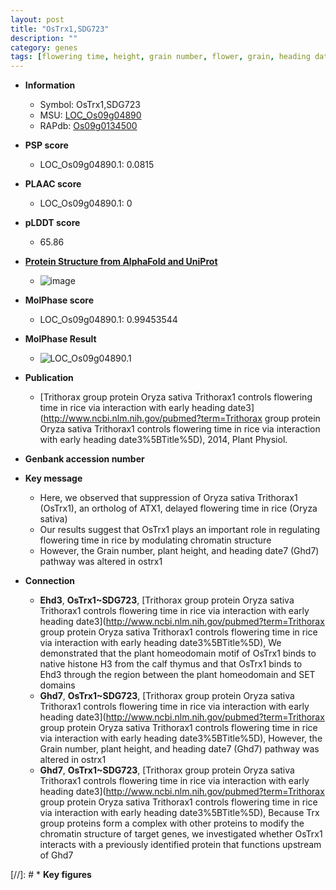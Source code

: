```yaml
---
layout: post
title: "OsTrx1,SDG723"
description: ""
category: genes
tags: [flowering time, height, grain number, flower, grain, heading date]
---
```


* **Information**  
    + Symbol: OsTrx1,SDG723  
    + MSU: [LOC_Os09g04890](http://rice.plantbiology.msu.edu/cgi-bin/ORF_infopage.cgi?orf=LOC_Os09g04890)  
    + RAPdb: [Os09g0134500](http://rapdb.dna.affrc.go.jp/viewer/gbrowse_details/irgsp1?name=Os09g0134500)  

* **PSP score**  
    + LOC_Os09g04890.1: 0.0815 

* **PLAAC score**  
    + LOC_Os09g04890.1: 0 

* **pLDDT score**
    + 65.86

* **[Protein Structure from AlphaFold and UniProt](https://www.uniprot.org/uniprotkb/Q6K431/entry#structure)**
    + ![image](https://ricepsp.github.io/images/Q6/AF-Q6K431-F1.png)

* **MolPhase score**
    + LOC_Os09g04890.1: 0.99453544

* **MolPhase Result**
    + ![LOC_Os09g04890.1](https://304243504.github.io/Pictures/LOC_Os09g/LOC_Os09g04890.1.png)

* **Publication**  
    + [Trithorax group protein Oryza sativa Trithorax1 controls flowering time in rice via interaction with early heading date3](http://www.ncbi.nlm.nih.gov/pubmed?term=Trithorax group protein Oryza sativa Trithorax1 controls flowering time in rice via interaction with early heading date3%5BTitle%5D), 2014, Plant Physiol.

* **Genbank accession number**  

* **Key message**  
    + Here, we observed that suppression of Oryza sativa Trithorax1 (OsTrx1), an ortholog of ATX1, delayed flowering time in rice (Oryza sativa)
    + Our results suggest that OsTrx1 plays an important role in regulating flowering time in rice by modulating chromatin structure
    + However, the Grain number, plant height, and heading date7 (Ghd7) pathway was altered in ostrx1

* **Connection**  
    + __Ehd3__, __OsTrx1~SDG723__, [Trithorax group protein Oryza sativa Trithorax1 controls flowering time in rice via interaction with early heading date3](http://www.ncbi.nlm.nih.gov/pubmed?term=Trithorax group protein Oryza sativa Trithorax1 controls flowering time in rice via interaction with early heading date3%5BTitle%5D), We demonstrated that the plant homeodomain motif of OsTrx1 binds to native histone H3 from the calf thymus and that OsTrx1 binds to Ehd3 through the region between the plant homeodomain and SET domains
    + __Ghd7__, __OsTrx1~SDG723__, [Trithorax group protein Oryza sativa Trithorax1 controls flowering time in rice via interaction with early heading date3](http://www.ncbi.nlm.nih.gov/pubmed?term=Trithorax group protein Oryza sativa Trithorax1 controls flowering time in rice via interaction with early heading date3%5BTitle%5D), However, the Grain number, plant height, and heading date7 (Ghd7) pathway was altered in ostrx1
    + __Ghd7__, __OsTrx1~SDG723__, [Trithorax group protein Oryza sativa Trithorax1 controls flowering time in rice via interaction with early heading date3](http://www.ncbi.nlm.nih.gov/pubmed?term=Trithorax group protein Oryza sativa Trithorax1 controls flowering time in rice via interaction with early heading date3%5BTitle%5D), Because Trx group proteins form a complex with other proteins to modify the chromatin structure of target genes, we investigated whether OsTrx1 interacts with a previously identified protein that functions upstream of Ghd7

[//]: # * **Key figures**  


